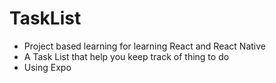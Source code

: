 # TaskList
* Project based learning for learning React and React Native
* A Task List that help you keep track of thing to do
* Using Expo